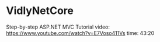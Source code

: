 # VidlyNetCore
Step-by-step ASP.NET MVC Tutorial
video: https://www.youtube.com/watch?v=E7Voso411Vs
time: 43:20
